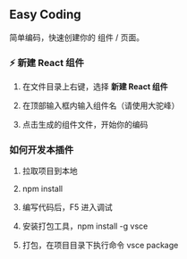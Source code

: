 ## Easy Coding

简单编码，快速创建你的 组件 / 页面。

### ⚡ 新建 React 组件

1. 在文件目录上右键，选择 **新建 React 组件**

2. 在顶部输入框内输入组件名（请使用大驼峰）

3. 点击生成的组件文件，开始你的编码

### 如何开发本插件

1. 拉取项目到本地

2. npm install

3. 编写代码后，F5 进入调试

4. 安装打包工具，npm install -g vsce

5. 打包，在项目目录下执行命令 vsce package
